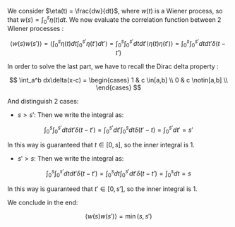 
We consider $\eta(t) = \frac{dw}{dt}$, where $w(t)$ is a Wiener process, so that $w(s) = \int_0^s \eta(t)dt$.
We now evaluate the correlation function between 2 Wiener processes :

$$ \langle w(s)w(s') \rangle = \langle \int_0^s \eta(t)dt\int_0^{s'} \eta(t')dt' \rangle = \int_0^s\int_0^{s'} dt dt' \langle \eta(t)\eta(t')\rangle = \int_0^s\int_0^{s'} dt dt' \delta(t-t') $$

In order to solve the last part, we have to recall the Dirac delta property :

$$ \int_a^b dx\delta(x-c) = 
\begin{cases}
1 & c \in[a,b] \\
0 & c \notin[a,b] \\
\end{cases}
$$

And distinguish 2 cases:
- $s > s'$:
Then we write the integral as:

$$\int_0^s\int_0^{s'} dt dt' \delta(t-t') = \int_0^{s'} dt'\int_0^{s} dt \delta(t'-t) = \int_0^{s'} dt' = s'$$

In this way is guaranteed that $t \in [0,s]$, so the inner integral is 1.

- $s' > s$:
Then we write the integral as:

$$\int_0^s\int_0^{s'} dt dt' \delta(t-t') = \int_0^{s} dt\int_0^{s'} dt' \delta(t-t') = \int_0^{s} dt = s$$

In this way is guaranteed that $t' \in [0,s']$, so the inner integral is 1.

We conclude in the end:

$$ \langle w(s)w(s') \rangle = \min(s,s') $$